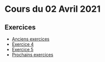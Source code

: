 # Cours du 02 Avril 2021

## Exercices

* [Anciens exercices](../../03%20-%20Mars/31-03-2021/)
* [Exercice 4](ex4/)
* [Exercice 5](ex5/)
* [Prochains exercices](../07-04-2021/)
